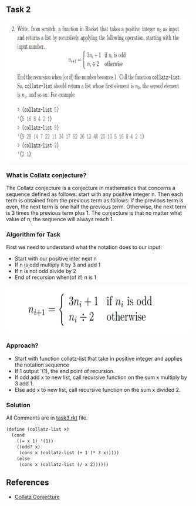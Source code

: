 ## Task 2

<p><img src="https://github.com/DarrenFitz/TheoryOfAlgorithms/blob/master/Resources/2.PNG" width="820" height="384"></p>

### What is Collatz conjecture? 
The Collatz conjecture is a conjecture in mathematics that concerns a sequence defined as follows: start with any positive integer n. Then each term is obtained from the previous term as follows: if the previous term is even, the next term is one half the previous term. Otherwise, the next term is 3 times the previous term plus 1. The conjecture is that no matter what value of n, the sequence will always reach 1.

### Algorithm for Task
First we need to understand what the notation does to our input:

* Start with our positive inter next n 
* If n is odd multiply it by 3 and add 1
* If n is not odd divide by 2
* End of recursion when(of if) n is 1

<p align="center"><img src="https://github.com/DarrenFitz/TheoryOfAlgorithms/blob/master/Resources/collatz.PNG" width="663" height="127"></p>

### Approach?
* Start with function collatz-list that take in positive integer and applies the notation sequence
* If 1 output '(1), the end point of recursion.
* If odd add x to new list, call recursive function on the sum x multiply by 3 add 1. 
* Else add x to new list, call recursive function on the sum x divided 2. 

### Solution
All Comments are in [task3.rkt](https://github.com/DarrenFitz/TheoryOfAlgorithms/blob/master/Programming_Tasks/Task3/task3.rkt ) file.
```Racket
(define (collatz-list x)
  (cond
    ((= x 1) '(1))
    ((odd? x)
     (cons x (collatz-list (+ 1 (* 3 x)))))
    (else
     (cons x (collatz-list (/ x 2))))))
```

## References
* [Collatz Conjecture](https://en.wikipedia.org/wiki/Collatz_conjecture)
